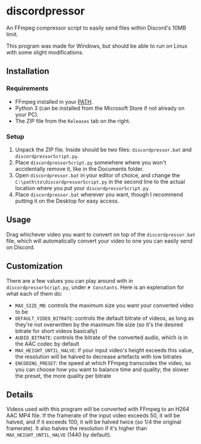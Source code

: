 # discordpressor

An FFmpeg compressor script to easily send files within Discord's 10MB limit.

This program was made for Windows, but should be able to run on Linux with some slight modifications.

## Installation

### Requirements

- FFmpeg installed in your [PATH](https://github.com/aaatipamula/ffmpeg-install?tab=readme-ov-file#ffmpeg-windows-install).
- Python 3 (can be installed from the Microsoft Store if not already on your PC).
- The ZIP file from the `Releases` tab on the right.

### Setup

1. Unpack the ZIP file. Inside should be two files: `discordpressor.bat` and `discordpressorScript.py`.
2. Place `discordpressorScript.py` somewhere where you won't accidentally remove it, like in the Documents folder.
3. Open `discordpressor.bat` in your editor of choice, and change the `C:\path\to\discordpressorScript.py` in the second line to the actual location where you put your `discordpressorScript.py`.
4. Place `discordpressor.bat` wherever you want, though I recommend putting it on the Desktop for easy access.

## Usage

Drag whichever video you want to convert on top of the `discordpressor.bat` file, which will automatically convert your video to one you can easily send on Discord.

## Customization

There are a few values you can play around with in `discordpressorScript.py`, under `# Constants`. Here is an explenation for what each of them do:

- `MAX_SIZE_MB`: controls the maximum size you want your converted video to be
- `DEFAULT_VIDEO_BITRATE`: controls the default bitrate of videos, as long as they're not overwritten by the maximum file size (so it's the desired bitrate for short videos basically)
- `AUDIO_BITRATE`: controls the bitrate of the converted audio, which is in the AAC codec by default
- `MAX_HEIGHT_UNTIL_HALVE`: if your input video's height exceeds this value, the resolution will be halved to decrease artefacts with low bitrates
- `ENCODING_PRESET`: the speed at which FFmpeg transcodes the video, so you can choose how you want to balance time and quality; the slower the preset, the more quality per bitrate

## Details

Videos used with this program will be converted with FFmpeg to an H264 AAC MP4 file. If the framerate of the input video exceeds 50, it will be halved, and if it exceeds 100, it will be halved twice (so 1/4 the original framerate). It also halves the resolution if it's higher than `MAX_HEIGHT_UNTIL_HALVE` (1440 by default).

